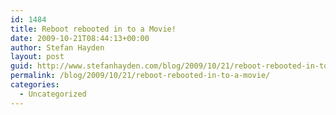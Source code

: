 ```yaml
---
id: 1484
title: Reboot rebooted in to a Movie!
date: 2009-10-21T08:44:13+00:00
author: Stefan Hayden
layout: post
guid: http://www.stefanhayden.com/blog/2009/10/21/reboot-rebooted-in-to-a-movie/
permalink: /blog/2009/10/21/reboot-rebooted-in-to-a-movie/
categories:
  - Uncategorized
---
```

<object width="425" height="344"><param name="movie" value="http://www.youtube.com/v/zscrv7OJ3TU&color1=0xb1b1b1&color2=0xcfcfcf&hl=en&feature=player_embedded&fs=1"></param><param name="allowFullScreen" value="true"></param><param name="allowScriptAccess" value="always"></param><embed src="http://www.youtube.com/v/zscrv7OJ3TU&color1=0xb1b1b1&color2=0xcfcfcf&hl=en&feature=player_embedded&fs=1" type="application/x-shockwave-flash" allowfullscreen="true" allowScriptAccess="always" width="425" height="344"></embed></object>